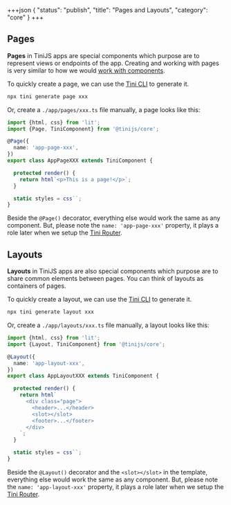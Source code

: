 +++json
{
  "status": "publish",
  "title": "Pages and Layouts",
  "category": "core"
}
+++

## Pages

**Pages** in TiniJS apps are special components which purpose are to represent views or endpoints of the app. Creating and working with pages is very similar to how we would [work with components](/framework/component).

To quickly create a page, we can use the [Tini CLI](https://tinijs.dev/cli) to generate it.

```bash
npx tini generate page xxx
```

Or, create a `./app/pages/xxx.ts` file manually, a page looks like this:

```ts
import {html, css} from 'lit';
import {Page, TiniComponent} from '@tinijs/core';

@Page({
  name: 'app-page-xxx',
})
export class AppPageXXX extends TiniComponent {

  protected render() {
    return html`<p>This is a page!</p>`;
  }

  static styles = css``;
}
```

Beside the `@Page()` decorator, everything else would work the same as any component. But, please note the `name: 'app-page-xxx'` property, it plays a role later when we setup the [Tini Router](https://tinijs.dev/framework/router).

## Layouts

**Layouts** in TiniJS apps are also special components which purpose are to share common elements between pages. You can think of layouts as containers of pages.

To quickly create a layout, we can use the [Tini CLI](https://tinijs.dev/cli) to generate it.

```bash
npx tini generate layout xxx
```

Or, create a `./app/layouts/xxx.ts` file manually, a layout looks like this:

```ts
import {html, css} from 'lit';
import {Layout, TiniComponent} from '@tinijs/core';

@Layout({
  name: 'app-layout-xxx',
})
export class AppLayoutXXX extends TiniComponent {

  protected render() {
    return html`
      <div class="page">
        <header>...</header>
        <slot></slot>
        <footer>...</footer>
      </div>
    `;
  }

  static styles = css``;
}
```

Beside the `@Layout()` decorator and the `<slot></slot>` in the template, everything else would work the same as any component. But, please note the `name: 'app-layout-xxx'` property, it plays a role later when we setup the [Tini Router](https://tinijs.dev/framework/router).

